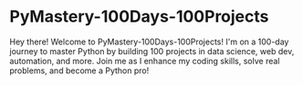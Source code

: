 # PyMastery-100Days-100Projects
Hey there! Welcome to PyMastery-100Days-100Projects! I'm on a 100-day journey to master Python by building 100 projects in data science, web dev, automation, and more. Join me as I enhance my coding skills, solve real problems, and become a Python pro!
